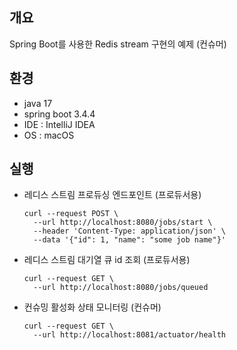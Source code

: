 ## 개요
Spring Boot를 사용한 Redis stream 구현의 예제 (컨슈머)

## 환경
- java 17
- spring boot 3.4.4
- IDE : IntelliJ IDEA
- OS : macOS

## 실행
- 레디스 스트림 프로듀싱 엔드포인트 (프로듀서용) 
  ```
  curl --request POST \
    --url http://localhost:8080/jobs/start \
    --header 'Content-Type: application/json' \
    --data '{"id": 1, "name": "some job name"}'
  ```

- 레디스 스트림 대기열 큐 id 조회 (프로듀서용)
  ```
  curl --request GET \
    --url http://localhost:8080/jobs/queued
  ```

- 컨슈밍 활성화 상태 모니터링 (컨슈머)
  ```
  curl --request GET \
    --url http://localhost:8081/actuator/health
  ```